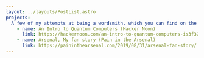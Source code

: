 ```yaml
---
layout: ../layouts/PostList.astro
projects:
  A few of my attempts at being a wordsmith, which you can find on the internet:
    - name: An Intro to Quantum Computers (Hacker Noon)
      link: https://hackernoon.com/an-intro-to-quantum-computers-is3f32bu
    - name: Arsenal, My fan story (Pain in the Arsenal)
      link: https://paininthearsenal.com/2019/08/31/arsenal-fan-story/
---
```


<!-- [An Intro to Quantum Computers: Hacker Noon](https://hackernoon.com/an-intro-to-quantum-computers-is3f32bu)

[Arsenal: My fan story: Pain in the Arsenal](https://paininthearsenal.com/2019/08/31/arsenal-fan-story/) -->
